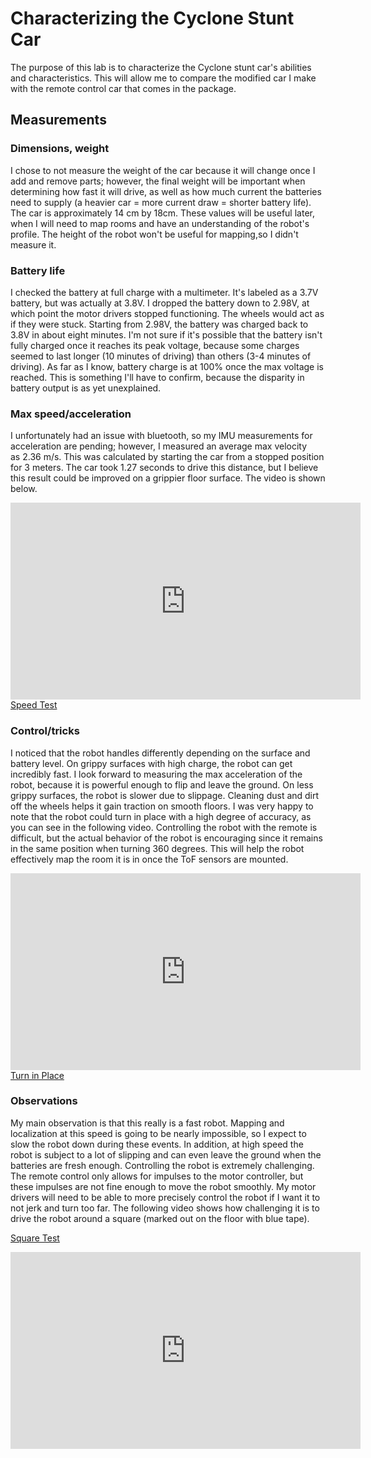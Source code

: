 # Characterizing the Cyclone Stunt Car
The purpose of this lab is to characterize the Cyclone stunt car's abilities and characteristics. This will allow me to compare the modified car I make with the remote control car that comes in the package. 

## Measurements
### Dimensions, weight
I chose to not measure the weight of the car because it will change once I add and remove parts; however, the final weight will be important when determining how fast it will drive, as well as how much current the batteries need to supply (a heavier car = more current draw = shorter battery life). The car is approximately 14 cm by 18cm. These values will be useful later, when I will need to map rooms and have an understanding of the robot's profile. The height of the robot won't be useful for mapping,so I didn't measure it. 
### Battery life
I checked the battery at full charge with a multimeter. It's labeled as a 3.7V battery, but was actually at 3.8V. I dropped the battery down to 2.98V, at which point
the motor drivers stopped functioning. The wheels would act as if they were stuck. Starting from 2.98V, the battery was charged back to 3.8V in about eight minutes. 
I'm not sure if it's possible that the battery isn't fully charged once it reaches its peak voltage, because some charges seemed to last longer (10 minutes of driving) than others (3-4 minutes of driving). As far as I know, battery charge is at 100% once the max voltage is reached. This is something I'll have to confirm, because the disparity in battery output is as yet unexplained. 
### Max speed/acceleration
I unfortunately had an issue with bluetooth, so my IMU measurements for acceleration are pending; however, I measured an average max velocity  
as 2.36 m/s. This was calculated by starting the car from a stopped position for 3 meters. The car took 1.27 seconds to drive this distance, but I believe this result could be improved on a grippier floor surface. The video is shown below. 

<iframe width="560" height="315" src="https://youtu.be/B3_lD5pFFHM" frameborder="0" allow="autoplay; encrypted-media" allowfullscreen></iframe>
<a href="https://youtu.be/B3_lD5pFFHM"> Speed Test </a>

### Control/tricks
I noticed that the robot handles differently depending on the surface and battery level. On grippy surfaces with high charge, the robot can get incredibly fast. I look forward to measuring the max acceleration of the robot, because it is powerful enough to flip and leave the ground. On less grippy surfaces, the robot is slower due to slippage. Cleaning dust and dirt off the wheels helps it gain traction on smooth floors. I was very happy to note that the robot could turn in place with a high degree of accuracy, as you can see in the following video. Controlling the robot with the remote is difficult, but the actual behavior of the robot is encouraging since it remains in the same position when turning 360 degrees. This will help the robot effectively map the room it is in once the ToF sensors are mounted. 

<iframe width="560" height="315" src="https://youtu.be/ALRNZdU9o0A" frameborder="0" allow="autoplay; encrypted-media" allowfullscreen></iframe>
<a href="https://youtu.be/ALRNZdU9o0A"> Turn in Place </a>

### Observations
My main observation is that this really is a fast robot. Mapping and localization at this speed is going to be nearly impossible, so I expect to slow the robot down during these events. In addition, at high speed the robot is subject to a lot of slipping and can even leave the ground when the batteries are fresh enough. Controlling the robot is extremely challenging. The remote control only allows for impulses to the motor controller, but these impulses are not fine enough to move the robot smoothly. My motor drivers will need to be able to more precisely control the robot if I want it to not jerk and turn too far. The following video shows how challenging it is to drive the robot around a square (marked out on the floor with blue tape). 

<a href="https://youtu.be/Kz4Bg6w9VNY"> Square Test </a>
<iframe width="560" height="315" src="https://youtu.be/Kz4Bg6w9VNY" frameborder="0" allow="autoplay; encrypted-media" allowfullscreen></iframe>

